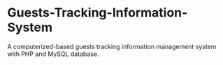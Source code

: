 # Guests-Tracking-Information-System
A computerized-based guests tracking information management system with PHP and MySQL database.
